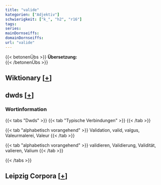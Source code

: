 ```yaml
---
title: "valide"
kategorien: ["Adjektiv"]
schwierigkeit: ["k_", "h2", "r16"]
tags:
series:
mainDornseiffs:
domainDornseiffs:
url: "valide"
---
```


{{< betonenÜbs >}}
**Übersetzung:**  
{{< /betonenÜbs >}}

## Wiktionary [[+](https://de.wiktionary.org/wiki/valide)]



## dwds [[+](https://www.dwds.de/wb/valide)]

### Wortinformation
{{< tabs "Dwds" >}}
{{< tab "Typische Verbindungen" >}}
{{< /tab >}}

{{< tab "alphabetisch vorangehend" >}}
Validation, valid, valgus, Valeurmalerei, Valeur
{{< /tab >}}

{{< tab "alphabetisch vorangehend" >}}
validieren, Validierung, Validität, valieren, Valium
{{< /tab >}}

{{< /tabs >}}

## Leipzig Corpora [[+](https://corpora.uni-leipzig.de/en/res?word=valide&corpusId=deu_newscrawl-public_2018)]

